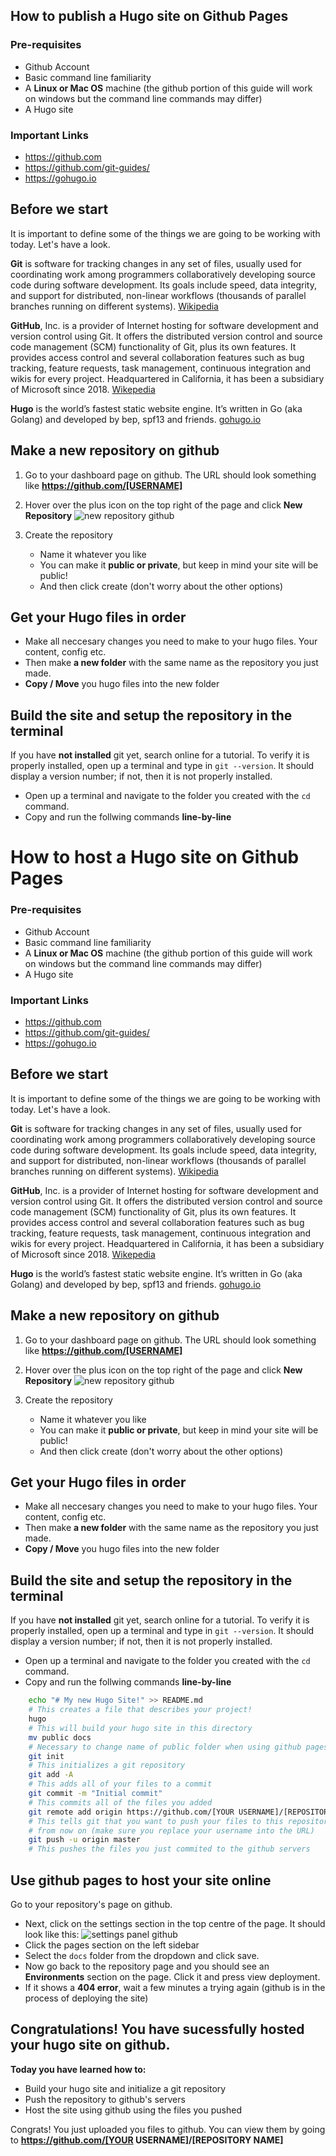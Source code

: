 ## How to publish a Hugo site on Github Pages

### Pre-requisites
- Github Account
- Basic command line familiarity
- A **Linux or Mac OS** machine (the github portion of this guide will work on windows but the command line commands may differ)
- A Hugo site

### Important Links
- <https://github.com>
- <https://github.com/git-guides/>
- <https://gohugo.io>

## Before we start
It is important to define some of the things we are going to be working with today. Let's have a look.

**Git** is software for tracking changes in any set of files, usually used for coordinating work among programmers collaboratively developing source code during software development. Its goals include speed, data integrity, and support for distributed, non-linear workflows (thousands of parallel branches running on different systems). [Wikipedia](https://en.wikipedia.org/wiki/Git)

**GitHub**, Inc. is a provider of Internet hosting for software development and version control using Git. It offers the distributed version control and source code management (SCM) functionality of Git, plus its own features. It provides access control and several collaboration features such as bug tracking, feature requests, task management, continuous integration and wikis for every project. Headquartered in California, it has been a subsidiary of Microsoft since 2018. [Wikepedia](https://en.wikipedia.org/wiki/GitHub)

**Hugo** is the world’s fastest static website engine. It’s written in Go (aka Golang) and developed by bep, spf13 and friends. [gohugo.io](https://gohugo.io/documentation/)

## Make a new repository on github
1. Go to your dashboard page on github. The URL should look something like **https://github.com/[USERNAME]**

2. Hover over the plus icon on the top right of the page and click **New Repository**
![new repository github](https://i.imgur.com/7CzvU3Z.png)

3. Create the repository
    - Name it whatever you like
    - You can make it **public or private**, but keep in mind your site will be public!
    - And then click create (don't worry about the other options)

## Get your Hugo files in order
- Make all neccesary changes you need to make to your hugo files. Your content, config etc.
- Then make **a new folder** with the same name as the repository you just made. 
- **Copy / Move** you hugo files into the new folder

## Build the site and setup the repository in the terminal
If you have **not installed** git yet, search online for a tutorial. To verify it is properly installed, open up a terminal and type in ```git --version```. It should display a version number; if not, then it is not properly installed.

- Open up a terminal and navigate to the folder you created with the ```cd``` command.
- Copy and run the follwing commands **line-by-line**
# How to host a Hugo site on Github Pages

### Pre-requisites

- Github Account
- Basic command line familiarity
- A **Linux or Mac OS** machine (the github portion of this guide will work on windows but the command line commands may differ)
- A Hugo site

### Important Links

- <https://github.com>
- <https://github.com/git-guides/>
- <https://gohugo.io>

## Before we start

It is important to define some of the things we are going to be working with today. Let's have a look.

**Git** is software for tracking changes in any set of files, usually used for coordinating work among programmers collaboratively developing source code during software development. Its goals include speed, data integrity, and support for distributed, non-linear workflows (thousands of parallel branches running on different systems). [Wikipedia](https://en.wikipedia.org/wiki/Git)

**GitHub**, Inc. is a provider of Internet hosting for software development and version control using Git. It offers the distributed version control and source code management (SCM) functionality of Git, plus its own features. It provides access control and several collaboration features such as bug tracking, feature requests, task management, continuous integration and wikis for every project. Headquartered in California, it has been a subsidiary of Microsoft since 2018. [Wikepedia](https://en.wikipedia.org/wiki/GitHub)

**Hugo** is the world’s fastest static website engine. It’s written in Go (aka Golang) and developed by bep, spf13 and friends. [gohugo.io](https://gohugo.io/documentation/)

## Make a new repository on github

1. Go to your dashboard page on github. The URL should look something like **https://github.com/[USERNAME]**

2. Hover over the plus icon on the top right of the page and click **New Repository**
   ![new repository github](https://i.imgur.com/7CzvU3Z.png)

3. Create the repository
   - Name it whatever you like
   - You can make it **public or private**, but keep in mind your site will be public!
   - And then click create (don't worry about the other options)

## Get your Hugo files in order

- Make all neccesary changes you need to make to your hugo files. Your content, config etc.
- Then make **a new folder** with the same name as the repository you just made.
- **Copy / Move** you hugo files into the new folder

## Build the site and setup the repository in the terminal

If you have **not installed** git yet, search online for a tutorial. To verify it is properly installed, open up a terminal and type in `git --version`. It should display a version number; if not, then it is not properly installed.

- Open up a terminal and navigate to the folder you created with the `cd` command.
- Copy and run the follwing commands **line-by-line**
```bash
    echo "# My new Hugo Site!" >> README.md
    # This creates a file that describes your project!
    hugo
    # This will build your hugo site in this directory
    mv public docs
    # Necessary to change name of public folder when using github pages
    git init
    # This initializes a git repository
    git add -A
    # This adds all of your files to a commit
    git commit -m "Initial commit"
    # This commits all of the files you added
    git remote add origin https://github.com/[YOUR USERNAME]/[REPOSITORY NAME].git
    # This tells git that you want to push your files to this repository
    # from now on (make sure you replace your username into the URL)
    git push -u origin master
    # This pushes the files you just commited to the github servers
```

## Use github pages to host your site online

Go to your repository's page on github.

- Next, click on the settings section in the top centre of the page. It should look like this:
  ![settings panel github](https://i.imgur.com/z3hh8EI.png)
- Click the pages section on the left sidebar
- Select the `docs` folder from the dropdown and click save.
- Now go back to the repository page and you should see an **Environments** section on the page. Click it and press view deployment.
- If it shows a **404 error**, wait a few minutes a trying again (github is in the process of deploying the site)

## Congratulations! You have sucessfully hosted your hugo site on github.

**Today you have learned how to:**

- Build your hugo site and initialize a git repository
- Push the repository to github's servers
- Host the site using github using the files you pushed

Congrats! You just uploaded you files to github. You can view them by going to **https://github.com/[YOUR USERNAME]/[REPOSITORY NAME]** 